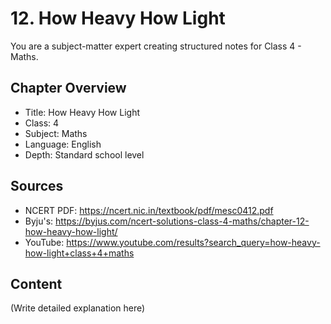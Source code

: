# 12. How Heavy How Light

You are a subject-matter expert creating structured notes for Class 4 - Maths.

## Chapter Overview
- Title: How Heavy How Light
- Class: 4
- Subject: Maths
- Language: English
- Depth: Standard school level

## Sources
- NCERT PDF: https://ncert.nic.in/textbook/pdf/mesc0412.pdf
- Byju's: https://byjus.com/ncert-solutions-class-4-maths/chapter-12-how-heavy-how-light/
- YouTube: https://www.youtube.com/results?search_query=how-heavy-how-light+class+4+maths

## Content
(Write detailed explanation here)
